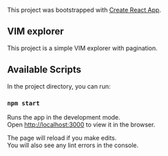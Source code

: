 This project was bootstrapped with [Create React App](https://github.com/facebook/create-react-app).

## VIM explorer

This project is a simple VIM explorer with pagination.

## Available Scripts

In the project directory, you can run:

### `npm start`

Runs the app in the development mode.<br />
Open [http://localhost:3000](http://localhost:3000) to view it in the browser.

The page will reload if you make edits.<br />
You will also see any lint errors in the console.
